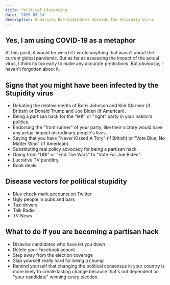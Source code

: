 ```yaml
---
title: Political Distancing
date: '2020-03-14'
description: Endorsing Bad Candidates Spreads The Stupidity Virus
---
```


## Yes, I am using COVID-19 as a metaphor

At this point, it would be weird if I wrote anything that wasn't about the current global pandemic. But as far as assessing the impact of the actual virus, I think its too early to make any accurate predictions. But obviously, I haven't forgotten about it.

## Signs that you might have been infected by the Stupidity virus

-   Debating the relative merits of Boris Johnson and Keir Starmer (if British) or Donald Trump and Joe Biden (if American).
-   Being a partisan hack for the "left" or "right" party in your nation's politics.
-   Endorsing the "front runner" of your party, like their victory would have any actual impact on ordinary people's lives.
-   Saying that you have "Never Kissed A Tory" (if British) or "Vote Blue, No Matter Who" (if American).
-   Substituting real policy advocacy for being a partisan hack.
-   Going from "UBI" or "End The Wars" to "Vote For Joe Biden".
-   Lucrative TV punditry.
-   Book deals.

## Disease vectors for political stupidity

-   Blue check-mark accounts on Twitter
-   Ugly people in pubs and bars
-   Taxi drivers
-   Talk Radio
-   TV News

## What to do if you are becoming a partisan hack

-   Disavow candidates who have let you down
-   Delete your Facebook acount
-   Step away from the election coverage
-   Slap yourself really hard for being a chump
-   Remind yourself that changing the political consensus in your country is more likely to create lasting change because that's not dependent on "your candidate" winning every election.
